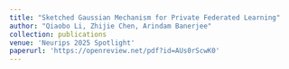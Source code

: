 ```yaml
---
title: "Sketched Gaussian Mechanism for Private Federated Learning"
author: "Qiaobo Li, Zhijie Chen, Arindam Banerjee"
collection: publications
venue: 'Neurips 2025 Spotlight'
paperurl: 'https://openreview.net/pdf?id=AUs0rScwK0'
---
```

